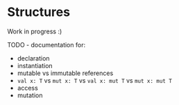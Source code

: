 
# Structures

Work in progress :)

TODO - documentation for:
- declaration
- instantiation
- mutable vs immutable references
- `val x: T` vs `mut x: T` vs `val x: mut T` vs `mut x: mut T`
- access
- mutation